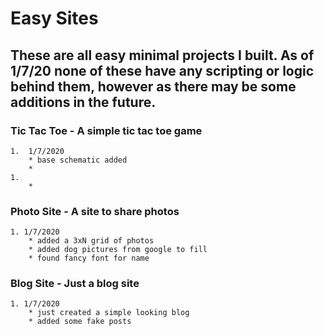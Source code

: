 # Easy Sites

## These are all easy minimal projects I built. As of 1/7/20 none of these have any scripting or logic behind them, however as there may be some additions in the future.

### Tic Tac Toe - A simple tic tac toe game
    1.  1/7/2020
        * base schematic added 
        * 
    1.   
        * 

### Photo Site - A site to share photos
    1. 1/7/2020
        * added a 3xN grid of photos
        * added dog pictures from google to fill
        * found fancy font for name

### Blog Site - Just a blog site
    1. 1/7/2020
        * just created a simple looking blog
        * added some fake posts